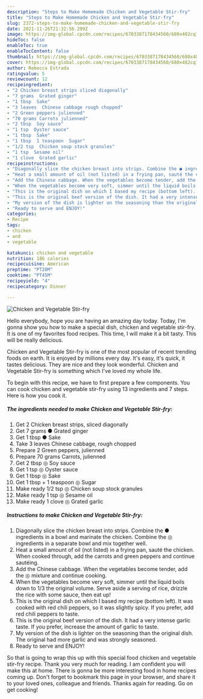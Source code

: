 ```yaml
---
description: "Steps to Make Homemade Chicken and Vegetable Stir-fry"
title: "Steps to Make Homemade Chicken and Vegetable Stir-fry"
slug: 2372-steps-to-make-homemade-chicken-and-vegetable-stir-fry
date: 2021-11-26T21:32:56.299Z
image: https://img-global.cpcdn.com/recipes/6703387178434560/680x482cq70/chicken-and-vegetable-stir-fry-recipe-main-photo.jpg
hideToc: false
enableToc: true
enableTocContent: false
thumbnail: https://img-global.cpcdn.com/recipes/6703387178434560/680x482cq70/chicken-and-vegetable-stir-fry-recipe-main-photo.jpg
cover: https://img-global.cpcdn.com/recipes/6703387178434560/680x482cq70/chicken-and-vegetable-stir-fry-recipe-main-photo.jpg
author: Rebecca Estrada
ratingvalue: 5
reviewcount: 12
recipeingredient:
- "2 Chicken breast strips sliced diagonally"
- "7 grams  Grated ginger"
- "1 tbsp  Sake"
- "3 leaves  Chinese cabbage rough chopped"
- "2 Green peppers julienned"
- "70 grams Carrots julienned"
- "2 tbsp  Soy sauce"
- "1 tsp  Oyster sauce"
- "1 tbsp  Sake"
- "1 tbsp  1 teaspoon  Sugar"
- "1/2 tsp  Chicken soup stock granules"
- "1 tsp  Sesame oil"
- "1 clove  Grated garlic"
recipeinstructions:
- "Diagonally slice the chicken breast into strips. Combine the ● ingredients in a bowl and marinate the chicken. Combine the ◎ ingredients in a separate bowl and mix together well."
- "Heat a small amount of oil (not listed) in a frying pan, sauté the chicken. When cooked through, add the carrots and green peppers and continue sautéing."
- "Add the Chinese cabbage. When the vegetables become tender, add the ◎ mixture and continue cooking."
- "When the vegetables become very soft, simmer until the liquid boils down to 1/3 the original volume. Serve aside a serving of rice, drizzle the rice with some sauce, then eat up!"
- "This is the original dish on which I based my recipe (bottom left). It was cooked with red chili peppers, so it was slightly spicy. If you prefer, add red chili peppers to taste."
- "This is the original beef version of the dish. It had a very intense garlic taste. If you prefer, increase the amount of garlic to taste."
- "My version of the dish is lighter on the seasoning than the original dish. The original had more garlic and was strongly seasoned."
- "Ready to serve and ENJOY!"
categories:
- Recipe
tags:
- chicken
- and
- vegetable

katakunci: chicken and vegetable 
nutrition: 186 calories
recipecuisine: American
preptime: "PT20M"
cooktime: "PT45M"
recipeyield: "4"
recipecategory: Dinner

---
```



![Chicken and Vegetable Stir-fry](https://img-global.cpcdn.com/recipes/6703387178434560/680x482cq70/chicken-and-vegetable-stir-fry-recipe-main-photo.jpg)

Hello everybody, hope you are having an amazing day today. Today, I'm gonna show you how to make a special dish, chicken and vegetable stir-fry. It is one of my favorites food recipes. This time, I will make it a bit tasty. This will be really delicious.



Chicken and Vegetable Stir-fry is one of the most popular of recent trending foods on earth. It is enjoyed by millions every day. It's easy, it's quick, it tastes delicious. They are nice and they look wonderful. Chicken and Vegetable Stir-fry is something which I've loved my whole life.


To begin with this recipe, we have to first prepare a few components. You can cook chicken and vegetable stir-fry using 13 ingredients and 7 steps. Here is how you cook it.

<!--inarticleads1-->

##### The ingredients needed to make Chicken and Vegetable Stir-fry:

1. Get 2 Chicken breast strips, sliced diagonally
1. Get 7 grams ● Grated ginger
1. Get 1 tbsp ● Sake
1. Take 3 leaves  Chinese cabbage, rough chopped
1. Prepare 2 Green peppers, julienned
1. Prepare 70 grams Carrots, julienned
1. Get 2 tbsp ◎ Soy sauce
1. Get 1 tsp ◎ Oyster sauce
1. Get 1 tbsp ◎ Sake
1. Get 1 tbsp + 1 teaspoon ◎ Sugar
1. Make ready 1/2 tsp ◎ Chicken soup stock granules
1. Make ready 1 tsp ◎ Sesame oil
1. Make ready 1 clove ◎ Grated garlic




<!--inarticleads2-->

##### Instructions to make Chicken and Vegetable Stir-fry:

1. Diagonally slice the chicken breast into strips. Combine the ● ingredients in a bowl and marinate the chicken. Combine the ◎ ingredients in a separate bowl and mix together well.
1. Heat a small amount of oil (not listed) in a frying pan, sauté the chicken. When cooked through, add the carrots and green peppers and continue sautéing.
1. Add the Chinese cabbage. When the vegetables become tender, add the ◎ mixture and continue cooking.
1. When the vegetables become very soft, simmer until the liquid boils down to 1/3 the original volume. Serve aside a serving of rice, drizzle the rice with some sauce, then eat up!
1. This is the original dish on which I based my recipe (bottom left). It was cooked with red chili peppers, so it was slightly spicy. If you prefer, add red chili peppers to taste.
1. This is the original beef version of the dish. It had a very intense garlic taste. If you prefer, increase the amount of garlic to taste.
1. My version of the dish is lighter on the seasoning than the original dish. The original had more garlic and was strongly seasoned.
1. Ready to serve and ENJOY!



So that is going to wrap this up with this special food chicken and vegetable stir-fry recipe. Thank you very much for reading. I am confident you will make this at home. There is gonna be more interesting food in home recipes coming up. Don't forget to bookmark this page in your browser, and share it to your loved ones, colleague and friends. Thanks again for reading. Go on get cooking!
